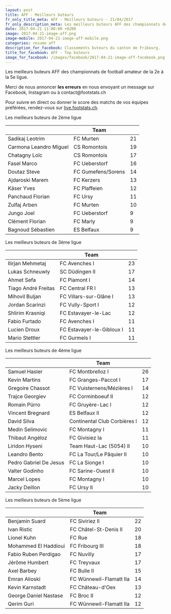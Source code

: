 ```yaml
---
layout: post
title: AFF - Meilleurs buteurs
fr_only_title_meta: AFF - Meilleurs buteurs - 21/04/2017
fr_only_description_meta: Les meilleurs buteurs AFF des championnats de football amateur de la 2e à la 5e ligue - 21/04/2017
date: 2017-04-21 11:00:00 +0200
image: 2017-04-21-image-aff.png
image-mobile: 2017-04-21-image-aff-mobile.png
categories: resume aff
description_for_facebook: Classements buteurs du canton de Fribourg.
title_for_facebook: AFF - Top buteurs
image_for_facebook: /images/facebook/2017-04-21-image-aff-facebook.png
---
```

<p>Les meilleurs buteurs AFF des championnats de football amateur de la 2e à la 5e ligue.</p>
<p>Merci de nous annoncer <b>les erreurs</b> en nous envoyant un message sur Facebook, Instagram ou à contact@footstats.ch</p>
<p>Pour suivre en direct ou donner le score des matchs de vos équipes préférées, rendez-vous sur <a href='http://live.footstats.ch'>live.footstats.ch</a>.</p>

<p>Les meilleurs buteurs de 2ème ligue</p><table class="table"><thead><tr><th><i class="fa fa-male"></i></th><th>Team</th><th><i class="fa fa-futbol-o"></i></th></tr></thead><tbody><tr><td>Sadikaj Leotrim</td><td>FC Murten</td><td>21</td></tr><tr><td>Carmona Leandro Miguel</td><td>CS Romontois</td><td>19</td></tr><tr><td>Chatagny Loïc</td><td>CS Romontois</td><td>17</td></tr><tr><td>Fasel Marco</td><td>FC Ueberstorf</td><td>16</td></tr><tr><td>Doutaz Steve</td><td>FC Gumefens/Sorens</td><td>14</td></tr><tr><td>Ajdaroski Marem</td><td>FC Kerzers</td><td>13</td></tr><tr><td>Käser Yves</td><td>FC Plaffeien</td><td>12</td></tr><tr><td>Panchaud Florian</td><td>FC Ursy</td><td>11</td></tr><tr><td>Zulfaj Arben</td><td>FC Murten</td><td>10</td></tr><tr><td>Jungo Joel</td><td>FC Ueberstorf</td><td>9</td></tr><tr><td>Clément Florian</td><td>FC Marly</td><td>9</td></tr><tr><td>Bagnoud Sébastien</td><td>ES Belfaux</td><td>9</td></tr></tbody></table><p>Les meilleurs buteurs de 3ème ligue</p><table class="table"><thead><tr><th><i class="fa fa-male"></i></th><th>Team</th><th><i class="fa fa-futbol-o"></i></th></tr></thead><tbody><tr><td>Ilirjan Mehmetaj</td><td>FC Avenches I</td><td>23</td></tr><tr><td>Lukas Schneuwly</td><td>SC Düdingen II</td><td>17</td></tr><tr><td>Ahmet Sefa</td><td>FC Piamont I</td><td>14</td></tr><tr><td>Tiago André Freitas</td><td>FC Central FR I</td><td>13</td></tr><tr><td>Mihovil Buljan</td><td>FC Villars-sur-Glâne I</td><td>13</td></tr><tr><td>Jordan Scarinzi</td><td>FC Vully-Sport I</td><td>12</td></tr><tr><td>Shlirim Krasniqi</td><td>FC Estavayer-le-Lac</td><td>12</td></tr><tr><td>Fabio Furtado</td><td>FC Avenches I</td><td>11</td></tr><tr><td>Lucien Droux</td><td>FC Estavayer-le-Gibloux I</td><td>11</td></tr><tr><td>Mario Stettler</td><td>FC Gurmels I</td><td>11</td></tr></tbody></table><p>Les meilleurs buteurs de 4ème ligue</p><table class="table"><thead><tr><th><i class="fa fa-male"></i></th><th>Team</th><th><i class="fa fa-futbol-o"></i></th></tr></thead><tbody><tr><td>Samuel Hasler</td><td>FC Montbrelloz I</td><td>26</td></tr><tr><td>Kevin Martins</td><td>FC Granges-Paccot I</td><td>17</td></tr><tr><td>Gregoire Chassot</td><td>FC Vuisternens/Mézières I</td><td>14</td></tr><tr><td>Trajce Georgiev</td><td>FC Corminboeuf II</td><td>12</td></tr><tr><td>Romain Pürro</td><td>FC Gruyère-Lac I</td><td>12</td></tr><tr><td>Vincent Bregnard</td><td>ES Belfaux II</td><td>12</td></tr><tr><td>David Silva</td><td>Continental Club Corbières I</td><td>12</td></tr><tr><td>Medin Selimovic</td><td>FC Montagny I</td><td>11</td></tr><tr><td>Thibaut Angéloz</td><td>FC Givisiez Ia</td><td>11</td></tr><tr><td>Liridon Hyseni</td><td>Team Haut-Lac (5054) II</td><td>10</td></tr><tr><td>Leandro Bento</td><td>FC La Tour/Le Pâquier II</td><td>10</td></tr><tr><td>Pedro Gabriel De Jesus</td><td>FC La Sionge I</td><td>10</td></tr><tr><td>Valter Godinho</td><td>FC Sarine-Ouest II</td><td>10</td></tr><tr><td>Marcel Lopes</td><td>FC Montagny I</td><td>10</td></tr><tr><td>Jacky Deillon</td><td>FC Ursy II</td><td>10</td></tr></tbody></table><p>Les meilleurs buteurs de 5ème ligue</p><table class="table"><thead><tr><th><i class="fa fa-male"></i></th><th>Team</th><th><i class="fa fa-futbol-o"></i></th></tr></thead><tbody><tr><td>Benjamin Suard</td><td>FC Siviriez II</td><td>22</td></tr><tr><td>Ivan Ristic</td><td>FC Châtel-St-Denis II</td><td>20</td></tr><tr><td>Lionel Kuhn</td><td>FC Rue</td><td>18</td></tr><tr><td>Mohammed El Haddioui</td><td>FC Fribourg III</td><td>18</td></tr><tr><td>Fabio Ruben Perdigao</td><td>FC Nuvilly</td><td>17</td></tr><tr><td>Jérôme Humbert</td><td>FC Treyvaux</td><td>17</td></tr><tr><td>Axel Barbey</td><td>FC Bulle II</td><td>15</td></tr><tr><td>Emran Alioski</td><td>FC Wünnewil-Flamatt IIa</td><td>14</td></tr><tr><td>Kevin Karnstadt</td><td>FC Château-d'Oex</td><td>13</td></tr><tr><td>George Daniel Nastase</td><td>FC Broc II</td><td>12</td></tr><tr><td>Qerim Guri</td><td>FC Wünnewil-Flamatt IIa</td><td>12</td></tr></tbody></table>